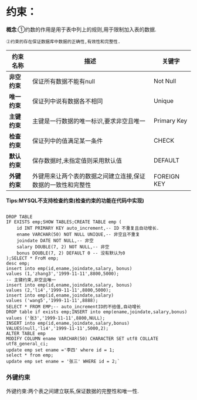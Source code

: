 # 约束：

**概念**:①约数的作用是用于表中列上的规则,用于限制加入表的数据.

    ②约束的存在保证数据库中数据的正确性,有效性和完整性.

| 约束名称           | 描述                                                        | 关键字      |
| ------------------ | ----------------------------------------------------------- | ----------- |
| **非空约束** | 保证所有数据不能有null                                      | Not Null    |
| **唯一约束** | 保证列中说有数据各不相同                                    | Unique      |
| **主键约束** | 主键是一行数据的唯一标识,要求非空且唯一                     | Primary Key |
| **检查约束** | 保证列中的值满足某一条件                                    | CHECK       |
| **默认约束** | 保存数据时,未指定值则采用默认值                             | DEFAULT     |
| **外键约束** | 外键用来让两个表的数据之间建立连接,保证数据的一致性和完整性 | FOREIGN KEY |

**Tips:MYSQL不支持检查约束(检查约束的功能在代码中实现)**

```MySQL

DROP TABLE
IF EXISTS emp;SHOW TABLES;CREATE TABLE emp (
	id INT PRIMARY KEY auto_increment,-- ID 不重复且自动增长.
	ename VARCHAR(50) NOT NULL UNIQUE,-- 非空且不重复
	joindate DATE NOT NULL,-- 非空
	salary DOUBLE(7, 2) NOT NULL,-- 非空
	bonus DOUBLE(7, 2) DEFAULT 0 -- 没有默认为0
);SELECT * FroM emp;
desc emp;
insert into emp(id,ename,joindate,salary, bonus)
values (1,'zhang3','1999-11-11',8800,5000);
-- 主键约束,非空且唯一
insert into emp(id,ename,joindate,salary, bonus)
values (2,'li4','1999-11-11',8800,5000);
insert into emp(id,ename,joindate,salary)
values ('wang5','1999-11-11',8888);
SELECT * FROM EMP;-- auto_incrementID的不给值,自动增长
DROP table if exists emp;INSERT into emp(ename,joindate,salary,bonus)
values ('张3','1999-11-11',8800,NULL);
INSERT into emp(id,ename,joindate,salary,bonus)
VALUES(null,'li4','1999-11-11',5000,2);
ALTER TABLE emp
MODIFY COLUMN ename VARCHAR(50) CHARACTER SET utf8 COLLATE utf8_general_ci;
update emp set ename ='李四' where id = 1;
select * from emp;
update emp set ename = '张三' WHERE id = 2;`
```

### 外键约束 

外键约束:两个表之间建立联系,保证数据的完整性和唯一性.
